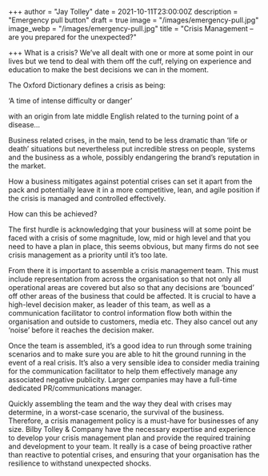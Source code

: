 +++
author = "Jay Tolley"
date = 2021-10-11T23:00:00Z
description = "Emergency pull button"
draft = true
image = "/images/emergency-pull.jpg"
image_webp = "/images/emergency-pull.jpg"
title = "Crisis Management – are you prepared for the unexpected?"

+++
What is a crisis? We’ve all dealt with one or more at some point in our lives but we tend to deal with them off the cuff, relying on experience and education to make the best decisions we can in the moment.

The Oxford Dictionary defines a crisis as being:

‘A time of intense difficulty or danger’

with an origin from late middle English related to the turning point of a disease…

Business related crises, in the main, tend to be less dramatic than ‘life or death’ situations but nevertheless put incredible stress on people, systems and the business as a whole, possibly endangering the brand’s reputation in the market.

How a business mitigates against potential crises can set it apart from the pack and potentially leave it in a more competitive, lean, and agile position if the crisis is managed and controlled effectively.

How can this be achieved?

The first hurdle is acknowledging that your business will at some point be faced with a crisis of some magnitude, low, mid or high level and that you need to have a plan in place, this seems obvious, but many firms do not see crisis management as a priority until it’s too late.

From there it is important to assemble a crisis management team. This must include representation from across the organisation so that not only all operational areas are covered but also so that any decisions are ‘bounced’ off other areas of the business that could be affected. It is crucial to have a high-level decision maker, as leader of this team, as well as a communication facilitator to control information flow both within the organisation and outside to customers, media etc. They also cancel out any ‘noise’ before it reaches the decision maker.

Once the team is assembled, it’s a good idea to run through some training scenarios and to make sure you are able to hit the ground running in the event of a real crisis. It’s also a very sensible idea to consider media training for the communication facilitator to help them effectively manage any associated negative publicity. Larger companies may have a full-time dedicated PR/communications manager.

Quickly assembling the team and the way they deal with crises may determine, in a worst-case scenario, the survival of the business. Therefore, a crisis management policy is a must-have for businesses of any size. Bilby Tolley & Company have the necessary expertise and experience to develop your crisis management plan and provide the required training and development to your team. It really is a case of being proactive rather than reactive to potential crises, and ensuring that your organisation has the resilience to withstand unexpected shocks.